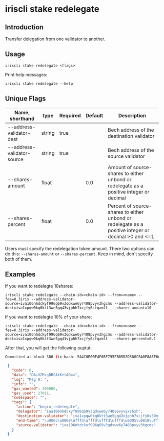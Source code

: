 # iriscli stake redelegate

## Introduction

Transfer delegation from one validator to another.

## Usage

```
iriscli stake redelegate <flags>
```

Print help messages:

```
iriscli stake redelegate --help
```

## Unique Flags

| Name, shorthand            | type   | Required | Default  | Description                                                                                         |
| -------------------------- | -----  | -------- | -------- | --------------------------------------------------------------------------------------------------- |
| --address-validator-dest   | string | true     |          | Bech address of the destination validator                                                           |
| --address-validator-source | string | true     |          | Bech address of the source validator                                                                |
| --shares-amount            | float  |          | 0.0      | Amount of source-shares to either unbond or redelegate as a positive integer or decimal             |
| --shares-percent           | float  |          | 0.0      | Percent of source-shares to either unbond or redelegate as a positive integer or decimal >0 and <=1 |

Users must specify the redelegation token amount. There two options can do this: `--shares-amount` or `--shares-percent`. Keep in mind, don't specify both of them.

## Examples

If you want to redelegte 10shares:
```
iriscli stake redelegate --chain-id=<chain-id> --from=<name> --fee=0.3iris --address-validator-source=iva106nhdckyf996q69v3qdxwe6y7408pvyv3hgcms --address-validator-dest=iva1xpqw0kq0ktt3we5gq43vjphh7xcjfy6sfqamll  --shares-amount=10
```

If you want to redelegte 10% of your share:
```
iriscli stake redelegate --chain-id=<chain-id> --from=<name> --fee=0.3iris --address-validator-source=iva106nhdckyf996q69v3qdxwe6y7408pvyv3hgcms --address-validator-dest=iva1xpqw0kq0ktt3we5gq43vjphh7xcjfy6sfqamll  --shares-percent=0.1
```

After that, you will get the following ouptut:

```bash
Committed at block 306 (tx hash: 5A4C6E00F4F6BF795EB05D2D388CBA0E8A6E6CF17669314B1EE6A31729A22450, response: {Code:0 Data:[] Log:Msg 0:  Info: GasWanted:200000 GasUsed:3398 Tags:[{Key:[97 99 116 105 111 110] Value:[115 101 114 118 105 99 101 45 119 105 116 104 100 114 97 119 45 102 101 101 115] XXX_NoUnkeyedLiteral:{} XXX_unrecognized:[] XXX_sizecache:0} {Key:[99 111 109 112 108 101 116 101 67 111 110 115 117 109 101 100 84 120 70 101 101 45 105 114 105 115 45 97 116 116 111] Value:[34 54 55 57 54 48 48 48 48 48 48 48 48 48 48 48 34] XXX_NoUnkeyedLiteral:{} XXX_unrecognized:[] XXX_sizecache:0}] Codespace: XXX_NoUnkeyedLiteral:{} XXX_unrecognized:[] XXX_sizecache:0})
```

```json
 {
   "code": 0,
   "data": "DAiX2MzgBRCAtK+tAQ==",
   "log": "Msg 0: ",
   "info": "",
   "gas_wanted": 200000,
   "gas_used": 27011,
   "codespace": "",
   "tags": {
     "action": "begin_redelegate",
     "delegator": "iaa106nhdckyf996q69v3qdxwe6y7408pvyvyxzhxh",
     "destination-validator": "iva1xpqw0kq0ktt3we5gq43vjphh7xcjfy6s30mrlz",
     "end-time": "\u000c\u0008\ufffd\ufffd\ufffd\ufffd\u0005\u0010\ufffd\ufffd\ufffd\ufffd\u0001",
     "source-validator": "iva106nhdckyf996q69v3qdxwe6y7408pvyv3hgcms"
   }
 }
```